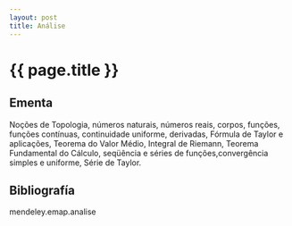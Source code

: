 ```yaml
---
layout: post
title: Análise
---
```


# {{ page.title }}

## Ementa 

Noções de Topologia, números naturais, números reais,
corpos, funções, funções contínuas, continuidade uniforme, derivadas,
Fórmula de Taylor e aplicações, Teorema do Valor Médio, Integral de
Riemann, Teorema Fundamental do Cálculo, seqüência e séries de
funções,convergência simples e uniforme, Série de Taylor.

## Bibliografía

mendeley.emap.analise



